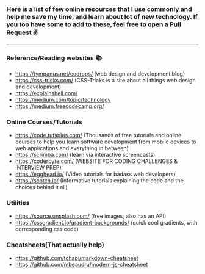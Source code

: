### Here is a list of few online resources that I use commonly and help me save my time, and learn about lot of new technology. If you too have some to add to these, feel free to open a Pull Request :v:

---

### Reference/Reading websites :books:

- https://tympanus.net/codrops/ (web design and development blog)
- https://css-tricks.com/ (CSS-Tricks is a site about all things web design and development)
- https://explainshell.com/
- https://medium.com/topic/technology
- https://medium.freecodecamp.org/

### Online Courses/Tutorials

- https://code.tutsplus.com/ (Thousands of free tutorials and online courses to help you learn software development from mobile devices to web applications and everything in between)
- https://scrimba.com/ (learn via interactive screencasts)
- https://coderbyte.com/ (WEBSITE FOR CODING CHALLENGES & INTERVIEW PREP)
- https://egghead.io/ (Video tutorials for badass web developers)
- https://scotch.io/ (Informative tutorials explaining the code and the choices behind it all)

### Utilities

- https://source.unsplash.com/ (free images, also has an API)
- https://cssgradient.io/gradient-backgrounds/ (quick cool gradients, with corresponding css code)

### Cheatsheets(That actually help)

- https://github.com/tchapi/markdown-cheatsheet
- https://github.com/mbeaudru/modern-js-cheatsheet
